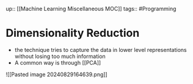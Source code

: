 up:: [[Machine Learning Miscellaneous MOC]]
tags:: #Programming 
# Dimensionality Reduction
- the technique tries to capture the data in lower level representations without losing too much information
- A common way is through [[PCA]]

![[Pasted image 20240829164639.png]]